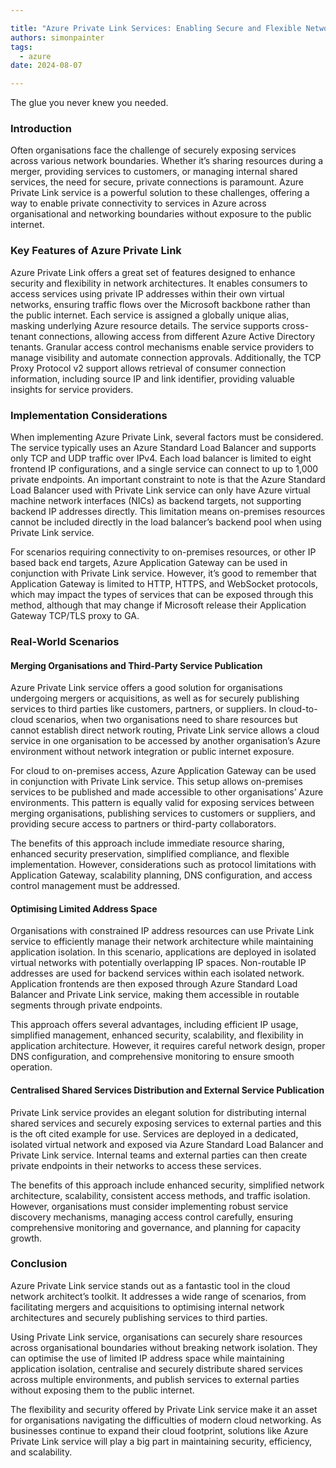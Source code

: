 ```yaml
---

title: "Azure Private Link Services: Enabling Secure and Flexible Network Architectures"
authors: simonpainter
tags:
  - azure
date: 2024-08-07

---
```


The glue you never knew you needed.

### Introduction

Often organisations face the challenge of securely exposing services across various network boundaries. Whether it’s sharing resources during a merger, providing services to customers, or managing internal shared services, the need for secure, private connections is paramount. Azure Private Link service is a powerful solution to these challenges, offering a way to enable private connectivity to services in Azure across organisational and networking boundaries without exposure to the public internet.
<!-- truncate -->
### Key Features of Azure Private Link

Azure Private Link offers a great set of features designed to enhance security and flexibility in network architectures. It enables consumers to access services using private IP addresses within their own virtual networks, ensuring traffic flows over the Microsoft backbone rather than the public internet. Each service is assigned a globally unique alias, masking underlying Azure resource details. The service supports cross-tenant connections, allowing access from different Azure Active Directory tenants. Granular access control mechanisms enable service providers to manage visibility and automate connection approvals. Additionally, the TCP Proxy Protocol v2 support allows retrieval of consumer connection information, including source IP and link identifier, providing valuable insights for service providers.

### Implementation Considerations

When implementing Azure Private Link, several factors must be considered. The service typically uses an Azure Standard Load Balancer and supports only TCP and UDP traffic over IPv4. Each load balancer is limited to eight frontend IP configurations, and a single service can connect to up to 1,000 private endpoints. An important constraint to note is that the Azure Standard Load Balancer used with Private Link service can only have Azure virtual machine network interfaces (NICs) as backend targets, not supporting backend IP addresses directly. This limitation means on-premises resources cannot be included directly in the load balancer’s backend pool when using Private Link service.

For scenarios requiring connectivity to on-premises resources, or other IP based back end targets, Azure Application Gateway can be used in conjunction with Private Link service. However, it’s good to remember that Application Gateway is limited to HTTP, HTTPS, and WebSocket protocols, which may impact the types of services that can be exposed through this method, although that may change if Microsoft release their Application Gateway TCP/TLS proxy to GA.

### Real-World Scenarios

#### Merging Organisations and Third-Party Service Publication

Azure Private Link service offers a good solution for organisations undergoing mergers or acquisitions, as well as for securely publishing services to third parties like customers, partners, or suppliers. In cloud-to-cloud scenarios, when two organisations need to share resources but cannot establish direct network routing, Private Link service allows a cloud service in one organisation to be accessed by another organisation’s Azure environment without network integration or public internet exposure.

For cloud to on-premises access, Azure Application Gateway can be used in conjunction with Private Link service. This setup allows on-premises services to be published and made accessible to other organisations’ Azure environments. This pattern is equally valid for exposing services between merging organisations, publishing services to customers or suppliers, and providing secure access to partners or third-party collaborators.

The benefits of this approach include immediate resource sharing, enhanced security preservation, simplified compliance, and flexible implementation. However, considerations such as protocol limitations with Application Gateway, scalability planning, DNS configuration, and access control management must be addressed.

#### Optimising Limited Address Space

Organisations with constrained IP address resources can use Private Link service to efficiently manage their network architecture while maintaining application isolation. In this scenario, applications are deployed in isolated virtual networks with potentially overlapping IP spaces. Non-routable IP addresses are used for backend services within each isolated network. Application frontends are then exposed through Azure Standard Load Balancer and Private Link service, making them accessible in routable segments through private endpoints.

This approach offers several advantages, including efficient IP usage, simplified management, enhanced security, scalability, and flexibility in application architecture. However, it requires careful network design, proper DNS configuration, and comprehensive monitoring to ensure smooth operation.

#### Centralised Shared Services Distribution and External Service Publication

Private Link service provides an elegant solution for distributing internal shared services and securely exposing services to external parties and this is the oft cited example for use. Services are deployed in a dedicated, isolated virtual network and exposed via Azure Standard Load Balancer and Private Link service. Internal teams and external parties can then create private endpoints in their networks to access these services.

The benefits of this approach include enhanced security, simplified network architecture, scalability, consistent access methods, and traffic isolation. However, organisations must consider implementing robust service discovery mechanisms, managing access control carefully, ensuring comprehensive monitoring and governance, and planning for capacity growth.

### Conclusion

Azure Private Link service stands out as a fantastic tool in the cloud network architect’s toolkit. It addresses a wide range of scenarios, from facilitating mergers and acquisitions to optimising internal network architectures and securely publishing services to third parties.

Using Private Link service, organisations can securely share resources across organisational boundaries without breaking network isolation. They can optimise the use of limited IP address space while maintaining application isolation, centralise and securely distribute shared services across multiple environments, and publish services to external parties without exposing them to the public internet.

The flexibility and security offered by Private Link service make it an asset for organisations navigating the difficulties of modern cloud networking. As businesses continue to expand their cloud footprint, solutions like Azure Private Link service will play a big part in maintaining security, efficiency, and scalability.
